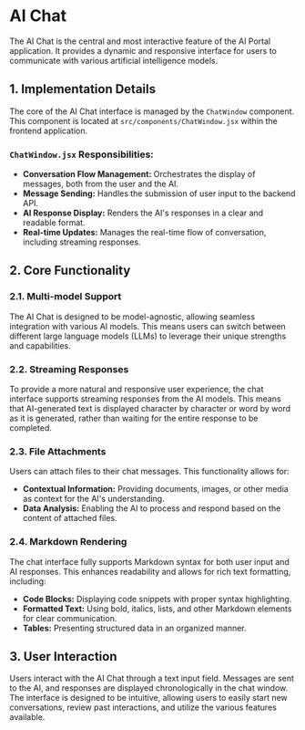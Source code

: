 # AI Chat

The AI Chat is the central and most interactive feature of the AI Portal application. It provides a dynamic and responsive interface for users to communicate with various artificial intelligence models.

## 1. Implementation Details

The core of the AI Chat interface is managed by the `ChatWindow` component. This component is located at `src/components/ChatWindow.jsx` within the frontend application.

### `ChatWindow.jsx` Responsibilities:

*   **Conversation Flow Management:** Orchestrates the display of messages, both from the user and the AI.
*   **Message Sending:** Handles the submission of user input to the backend API.
*   **AI Response Display:** Renders the AI's responses in a clear and readable format.
*   **Real-time Updates:** Manages the real-time flow of conversation, including streaming responses.

## 2. Core Functionality

### 2.1. Multi-model Support

The AI Chat is designed to be model-agnostic, allowing seamless integration with various AI models. This means users can switch between different large language models (LLMs) to leverage their unique strengths and capabilities.

### 2.2. Streaming Responses

To provide a more natural and responsive user experience, the chat interface supports streaming responses from the AI models. This means that AI-generated text is displayed character by character or word by word as it is generated, rather than waiting for the entire response to be completed.

### 2.3. File Attachments

Users can attach files to their chat messages. This functionality allows for:

*   **Contextual Information:** Providing documents, images, or other media as context for the AI's understanding.
*   **Data Analysis:** Enabling the AI to process and respond based on the content of attached files.

### 2.4. Markdown Rendering

The chat interface fully supports Markdown syntax for both user input and AI responses. This enhances readability and allows for rich text formatting, including:

*   **Code Blocks:** Displaying code snippets with proper syntax highlighting.
*   **Formatted Text:** Using bold, italics, lists, and other Markdown elements for clear communication.
*   **Tables:** Presenting structured data in an organized manner.

## 3. User Interaction

Users interact with the AI Chat through a text input field. Messages are sent to the AI, and responses are displayed chronologically in the chat window. The interface is designed to be intuitive, allowing users to easily start new conversations, review past interactions, and utilize the various features available.